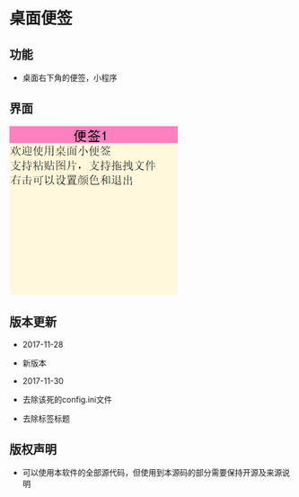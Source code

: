 # 桌面便签
## 功能
* 桌面右下角的便签，小程序

## 界面
![界面](https://github.com/hebin123456/Desknote/blob/master/desknote/image/screenshot.png)

## 版本更新
* 2017-11-28
* 新版本

* 2017-11-30
* 去除该死的config.ini文件
* 去除标签标题

## 版权声明
* 可以使用本软件的全部源代码，但使用到本源码的部分需要保持开源及来源说明